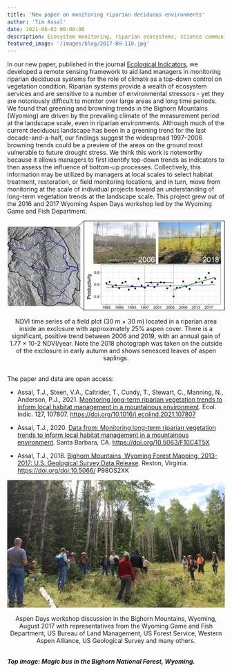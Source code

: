 ```yaml
---
title: 'New paper on monitoring riparian deciduous environments'
author: 'Tim Assal'
date: 2021-06-02 00:00:00
description: Ecosystem monitoring, riparian ecosystems, science communication, lay summary, Landsat 
featured_image: '/images/blog/2017-BH-110.jpg'
---
```


In our new paper, published in the journal [Ecological Indicators](https://www.sciencedirect.com/science/article/pii/S1470160X21004726?via%3Dihub), we developed a remote sensing framework to aid land managers in monitoring riparian deciduous systems for the role of climate as a top-down control on vegetation condition. Riparian systems provide a wealth of ecosystem services and are sensitive to a number of environmental stressors - yet they are notoriously difficult to monitor over large areas and long time periods. We found that greening and browning trends in the Bighorn Mountains (Wyoming) are driven by the prevailing climate of the measurement period at the landscape scale, even in riparian environments. Although much of the current deciduous landscape has been in a greening trend for the last decade-and-a-half, our findings suggest the widespread 1997–2006 browning trends could be a preview of the areas on the ground most vulnerable to future drought stress. We think this work is noteworthy because it allows managers to first identify top-down trends as indicators to then assess the influence of bottom-up processes. Collectively, this information may be utilized by managers at local scales to select habitat treatment, restoration, or field monitoring locations, and in turn, move from monitoring at the scale of individual projects toward an understanding of long-term vegetation trends at the landscape scale. This project grew out of the 2016 and 2017 Wyoming Aspen Days workshop led by the Wyoming Game and Fish Department.  

<p align="center">
  <img alt="graph-abstract" src="/images/blog/EcoIndicators-img.jpg">
</p> 
<center>NDVI time series of a field plot (30 m × 30 m) located in a riparian area inside an exclosure with approximately 25% aspen cover. There is a significant, positive trend between 2006 and 2019, with an annual gain of 1.77 × 10-2 NDVI/year. Note the 2018 photograph was taken on the outside of the exclosure in early autumn and shows senesced leaves of aspen saplings.</center>
<br>

The paper and data are open access:

- Assal, T.J., Steen, V.A., Caltrider, T., Cundy, T., Stewart, C., Manning, N., Anderson, P.J., 2021. [Monitoring long-term riparian vegetation trends to inform local habitat management in a mountainous environment](https://www.sciencedirect.com/science/article/pii/S1470160X21004726?via%3Dihub). Ecol. Indic. 127, 107807. https://doi.org/10.1016/j.ecolind.2021.107807 

- Assal, T.J., 2020. [Data from: Monitoring long-term riparian vegetation trends to inform local habitat management in a mountainous environment](https://knb.ecoinformatics.org/view/doi:10.5063/F10C4T5X). Santa Barbara, CA. https://doi.org/10.5063/F10C4T5X

- Assal, T.J., 2018. [Bighorn Mountains, Wyoming Forest Mapping, 2013-2017: U.S. Geological Survey Data Release](https://www.sciencebase.gov/catalog/item/5b195edce4b092d965238134). Reston, Virginia. https://doi.org/doi:10.5066/ P98OS2XK 

<p align="center">
  <img alt="aspen-days" src="/images/blog/2017-BH-131.jpg">
</p> 
<center>Aspen Days workshop discussion in the Bighorn Mountains, Wyoming, August 2017 with representatives from the Wyoming Game and Fish Department, US Bureau of Land Management, US Forest Service, Western Aspen Alliance, US Geological Survey and many others.</center>
<br>

***Top image: Magic bus in the Bighorn National Forest, Wyoming.***
